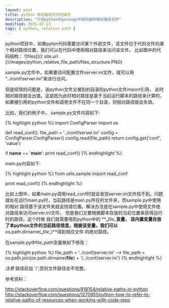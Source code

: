 ```yaml
---
layout: post
title: python 相对路径文件的操作
description: "介绍python的package中如何操作相对路径文件"
modified: 2015-07-13
tags: [ python, relative path ]
---
```


python项目中，如果pyton代码需要访问某个外部文件，该文件位于代码文件的某个相对路径位置，我们可以在代码中使用相对路径来访问该文件。
比如图中的代码结构：
![files]({{ site.url }}/images/python_relative_file_path/files_structure.PNG)

sample.py文件中，如果要访问配置文件server.ini文件，就可以用 "../conf/server.ini"来进行访问。

但是经常的问题是，该python文件又被别的目录的python文件import引用， 此时相对路径就会出错。这是因为此时相对路径是基于当前运行脚本的路径来计算的，
如果被引用的python文件和调用文件不在同一个目录，则相对路径就会失效。

比如，我们的例子中， sample.py文件内容如下:

{% highlight python %}
import ConfigParser
import os

def read_conf():
    file_path = '../conf/server.ini'
    config = ConfigParser.ConfigParser()
    config.read(file_path)
    return config.get('conf', 'value')


if __name__ == '__main__':
    print read_conf()
{% endhighlight %}


main.py内容如下:

{% highlight python %}
from utils.sample import read_conf

print read_conf()
{% endhighlight %}

比如上图中，如果main.py调用read_conf时就会发现server.ini文件找不到。问题就处在运行main.py时，当前路径是main.py所在的文件夹，而sample.py中使用的相对
路径基于该文件夹就会找错位置。解决办法是在sample.py中使用文件绝对路径来访问server.ini文件， 但是我们又要根据脚本存放的当前位置来获得运行时的路径。这个时候
我们就需要用到python中的 **\__file__**变量， 该内置变量存放了本python文件的当前路径信息，根据该变量，我们可以**os.path.dirname(\__file__)**得到相应文件
的绝对路径。

在sample.py中file_path变量做如下修改：

{% highlight python %}
    file_path = '../conf/server.ini'
    -->
    file_path = os.path.join(os.path.dirname(__file__) + '/../conf/server.ini')
{% endhighlight %}

*注意* 路径前加 '/',否则文件路径会不完整。

参考资料：

<http://stackoverflow.com/questions/918154/relative-paths-in-python>
<http://stackoverflow.com/questions/1270951/python-how-to-refer-to-relative-paths-of-resources-when-working-with-code-repo>

    
